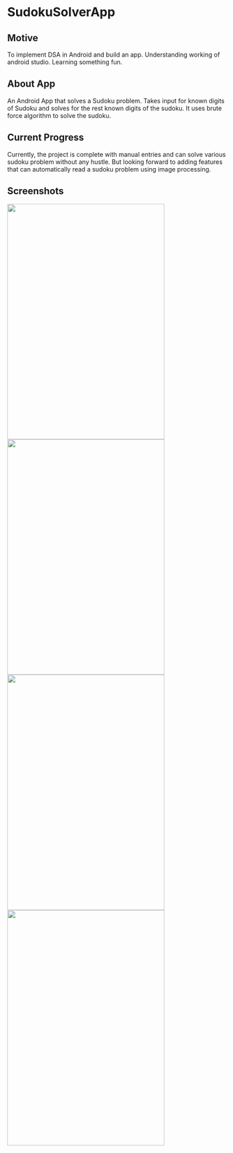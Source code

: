 # SudokuSolverApp

## Motive
To implement DSA in Android and build an app. Understanding working of android studio.
Learning something fun.

## About App
An Android App that solves a Sudoku problem.
Takes input for known digits of Sudoku and solves for the rest known digits of the sudoku.
It uses brute force algorithm to solve the sudoku.

## Current Progress
Currently, the project is complete with manual entries and can solve various sudoku problem without any hustle.
But looking forward to adding features that can automatically read a sudoku problem using image processing.

## Screenshots


<!-- ![Sudoku Solver 1](https://user-images.githubusercontent.com/76108780/213781382-d70a5267-fa7f-433b-b559-c5765201f26e.jpg) -->
<!-- ![Sudoku Solver 2](https://user-images.githubusercontent.com/76108780/213781413-df30ecc0-aacb-458a-a418-acf150fd39f5.jpg) -->
<!--![Sudoku Solver 3](https://user-images.githubusercontent.com/76108780/213781431-7d2aa665-543e-4cf2-b0d5-a242f37bcfae.jpg) -->
<!-- ![Sudoku Solver 4](https://user-images.githubusercontent.com/76108780/213781450-c55352fa-1e3a-4ce6-97db-d327c2b7abcf.jpg) -->

<img src="https://user-images.githubusercontent.com/76108780/213781382-d70a5267-fa7f-433b-b559-c5765201f26e.jpg" width="360" height="540"> <img src="https://user-images.githubusercontent.com/76108780/213781413-df30ecc0-aacb-458a-a418-acf150fd39f5.jpg" width="360" height="540">
<img src="https://user-images.githubusercontent.com/76108780/213781431-7d2aa665-543e-4cf2-b0d5-a242f37bcfae.jpg" width="360" height="540"> <img src="https://user-images.githubusercontent.com/76108780/213781450-c55352fa-1e3a-4ce6-97db-d327c2b7abcf.jpg" width="360" height="540">
